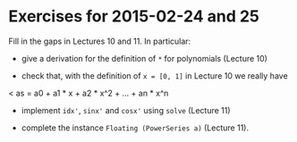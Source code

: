 Exercises for 2015-02-24 and 25
===============================

Fill in the gaps in Lectures 10 and 11.  In particular:

- give a derivation for the definition of `*` for polynomials (Lecture
  10)

- check that, with the definition of `x = [0, 1]` in Lecture 10 we
  really have

<  as = a0 + a1 * x + a2 * x^2 + ... + an * x^n

- implement `idx'`, `sinx'` and `cosx'` using `solve` (Lecture 11)

- complete the instance `Floating (PowerSeries a)` (Lecture 11).


